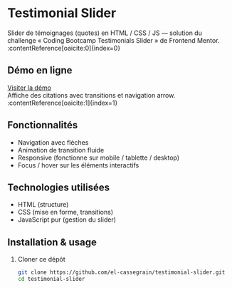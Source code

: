 # Testimonial Slider


Slider de témoignages (quotes) en HTML / CSS / JS — solution du challenge « Coding Bootcamp Testimonials Slider » de Frontend Mentor. :contentReference[oaicite:0]{index=0}

## Démo en ligne

[Visiter la démo](https://el-cassegrain.github.io/testimonial-slider/)  
Affiche des citations avec transitions et navigation arrow. :contentReference[oaicite:1]{index=1}

## Fonctionnalités

- Navigation avec flèches  
- Animation de transition fluide  
- Responsive (fonctionne sur mobile / tablette / desktop)  
- Focus / hover sur les éléments interactifs  

## Technologies utilisées

- HTML (structure)  
- CSS (mise en forme, transitions)  
- JavaScript pur (gestion du slider)  

## Installation & usage

1. Cloner ce dépôt  
   ```bash
   git clone https://github.com/el-cassegrain/testimonial-slider.git
   cd testimonial-slider
